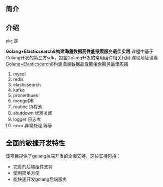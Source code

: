 
## 简介
## 介绍

`pkg` 是

**Golang+Elasticsearch8构建海量数据高性能搜索服务最佳实践** 课程中基于Golang开发的第三方sdk，包含Golang开发的常用组件相关代码
课程地址请看 [Golang+Elasticsearch8构建海量数据高性能搜索服务最佳实践](https://coding.imooc.com/class/579.html?mc_marking=bb86c9071ed9b7cf12612a2a85203372&mc_channel=hk)
1. mysql
2. redis
3. elasticsearch
4. kafka
5. promethues
6. mongoDB
7. routine 协程池
8. shutdown 优雅关闭
9. logger 日志库
10. error 异常处理
等等



## 全面的敏捷开发特性

该项目提供了golang后端开发的全面支持，这些支持包括：
* 完善的后端组件支持
* 使用简单方便
* 能快速开发golang后端服务
